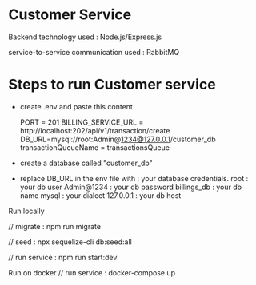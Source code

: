 # Customer Service

Backend technology used : Node.js/Express.js

service-to-service communication used : RabbitMQ  

 # Steps to run Customer service 

- create .env and paste this content

	PORT = 201
	BILLING_SERVICE_URL = http://localhost:202/api/v1/transaction/create
	DB_URL=mysql://root:Admin@1234@127.0.0.1/customer_db
	transactionQueueName = transactionsQueue

- create a database called "customer_db"
- replace DB_URL in the env file with : your database credentials.
  root : your db user
  Admin@1234 : your db password
  billings_db : your db name
  mysql : your dialect
  127.0.0.1 : your db host

Run locally

// migrate : npm run migrate

// seed : npx sequelize-cli db:seed:all

// run service : npm run start:dev

Run on docker
// run service : docker-compose up



